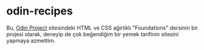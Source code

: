 # odin-recipes

Bu, [Odin Project](https://www.theodinproject.com/) sitesindeki HTML ve CSS ağırlıklı "Foundations" dersinin bir projesi olarak, deneyip de çok beğendiğim bir yemek tarifinin sitesini yapmaya azmettim.